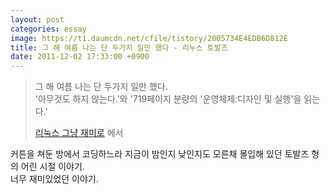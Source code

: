 ```yaml
---
layout: post
categories: essay
image: https://t1.daumcdn.net/cfile/tistory/2005734E4EDB6D812E
title: 그 해 여름 나는 단 두가지 일만 했다 - 리누스 토발즈
date: 2011-12-02 17:33:00 +0900
---
```


> 그 해 여름 나는 단 두가지 일만 했다.  
> '아무것도 하지 않는다.'와 '719페이지 분량의 '운영체제:디자인 및 실행'을 읽는다.'  
> 
> [리눅스 그냥 재미로](/essay/2008/08/20/just-for-fun.html) 에서

커튼을 쳐둔 방에서 코딩하느라 지금이 밤인지 낮인지도 모른채 몰입해 있던 토발즈 형의 어린 시절 이야기.  
너무 재미있었던 이야기.